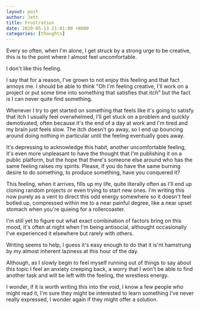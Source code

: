 ```yaml
---
layout: post
author: Jett
title: Frustration
date: 2020-05-13 21:01:00 +0800
categories: [thoughts]
---
```


Every so often, when I'm alone, I get struck by a strong urge to be creative, this is to the point where I almost feel uncomfortable.

I don't like this feeling.

I say that for a reason, I've grown to not enjoy this feeling and that fact annoys me. I should be able to think "Oh I'm feeling creative, I'll work on a project or put some time into something that satisfies that itch" but the fact is I can never quite find something.

Whenever I try to get started on something that feels like it's going to satisfy that itch I usually feel overwhelmed, I'll get stuck on a problem and quickly demotivated, often because it's the end of a day at work and I'm tired and my brain just feels slow. The itch doesn't go away, so I end up bouncing around doing nothing in particular until the feeling eventually goes away.

It's depressing to acknowledge this habit, another uncomfortable feeling, it's even more unpleasant to have the thought that I'm publishing it on a public platform, but the hope that there's someone else around who has the same feeling raises my spirits. Please, if you do have the same burning desire to do something, to produce something, have you conquered it?

This feeling, when it arrives, fills up my life, quite literally often as I'll end up cloning random projects or even trying to start new ones. I'm writing this now purely as a vent to direct this odd energy somewhere so it doesn't feel botled up, compressed within me to a near painful degree, like a near upset stomach when you're quieing for a rollercoaster.

I'm still yet to figure out what exact combination of factors bring on this mood, it's often at night when I'm being antisocial, althought occasionally I've experienced it elsewhere but rarely with others.

Writing seems to help, I guess it's easy enough to do that it is'nt hamstrung by my almost inherent laziness at this hour of the day.

Although, as I slowly begin to feel myself running out of things to say about this topic I feel an anxiety creeping back, a worry that I won't be able to find another task and will be left with the feeling, the wrestless energy.


I wonder, if it is worth writing this into the void, I know a few people who might read it, I'm sure they might be interested to learn something I've never really expressed, I wonder again if they might offer a solution.
